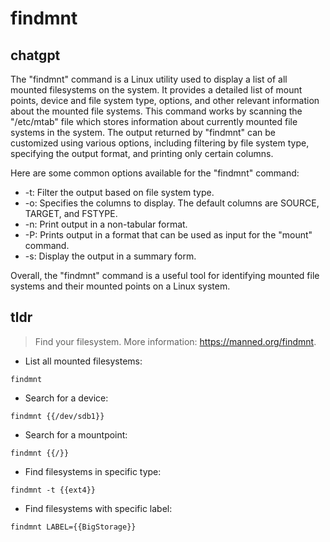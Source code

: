 # findmnt 
## chatgpt 
The "findmnt" command is a Linux utility used to display a list of all mounted filesystems on the system. It provides a detailed list of mount points, device and file system type, options, and other relevant information about the mounted file systems. This command works by scanning the "/etc/mtab" file which stores information about currently mounted file systems in the system. The output returned by "findmnt" can be customized using various options, including filtering by file system type, specifying the output format, and printing only certain columns.

Here are some common options available for the "findmnt" command:

- -t: Filter the output based on file system type.
- -o: Specifies the columns to display. The default columns are SOURCE, TARGET, and FSTYPE.
- -n: Print output in a non-tabular format.
- -P: Prints output in a format that can be used as input for the "mount" command.
- -s: Display the output in a summary form.

Overall, the "findmnt" command is a useful tool for identifying mounted file systems and their mounted points on a Linux system. 

## tldr 
 
> Find your filesystem.
> More information: <https://manned.org/findmnt>.

- List all mounted filesystems:

`findmnt`

- Search for a device:

`findmnt {{/dev/sdb1}}`

- Search for a mountpoint:

`findmnt {{/}}`

- Find filesystems in specific type:

`findmnt -t {{ext4}}`

- Find filesystems with specific label:

`findmnt LABEL={{BigStorage}}`
